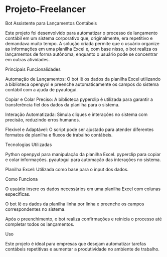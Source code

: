 # Projeto-Freelancer

Bot Assistente para Lançamentos Contábeis
  
Este projeto foi desenvolvido para automatizar o processo de lançamento contábil em um sistema corporativo que, originalmente, era repetitivo e demandava muito tempo. A solução criada permite que o usuário organize as informações em uma planilha Excel e, com base nisso, o bot realiza os lançamentos de forma autônoma, enquanto o usuário pode se concentrar em outras atividades.


Principais Funcionalidades

Automação de Lançamentos: O bot lê os dados da planilha Excel utilizando a biblioteca openpyxl e preenche automaticamente os campos do sistema contábil com a ajuda de pyautogui.

Copiar e Colar Preciso: A biblioteca pyperclip é utilizada para garantir a transferência fiel dos dados da planilha para o sistema.

Interação Automatizada: Simula cliques e interações no sistema com precisão, reduzindo erros humanos.

Flexível e Adaptável: O script pode ser ajustado para atender diferentes formatos de planilha e fluxos de trabalho contábeis.


Tecnologias Utilizadas

Python
openpyxl para manipulação da planilha Excel.
pyperclip para copiar e colar informações.
pyautogui para automação das interações no sistema.

Planilha Excel: Utilizada como base para o input dos dados.


Como Funciona

O usuário insere os dados necessários em uma planilha Excel com colunas específicas.

O bot lê os dados da planilha linha por linha e preenche os campos correspondentes no sistema.

Após o preenchimento, o bot realiza confirmações e reinicia o processo até completar todos os lançamentos.


Uso

Este projeto é ideal para empresas que desejam automatizar tarefas contábeis repetitivas e aumentar a produtividade no ambiente de trabalho.